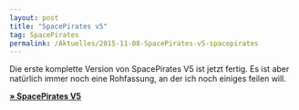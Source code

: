 ```yaml
---
layout: post
title: "SpacePirates v5"
tag: SpacePirates
permalink: /Aktuelles/2015-11-08-SpacePirates-v5-spacepirates
---
```


Die erste komplette Version von SpacePirates V5 ist jetzt fertig. Es ist aber natürlich immer noch eine Rohfassung, an der ich noch einiges feilen will.

**[&raquo; SpacePirates V5](https://spacepirates.jcgames.de/Spielregeln/)**
